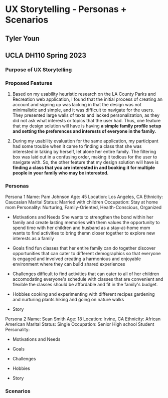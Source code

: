 # UX Storytelling - Personas + Scenarios

## Tyler Youn

## UCLA DH110 Spring 2023

### Purpose of UX Storytelling


### Proposed Features

1. Based on my usability heuristic research on the LA County Parks and Recreation web application, I found that the initial process of creating an account and signing up was lacking in that the design was not minimalistic and simple, and it was difficult to navigate for the users. They presented large walls of texts and lacked personalization, as they did not ask what interests or topics that the user had. Thus, one feature that my design solution will have is having <b> a simple family profile setup and setting the preferences and interests of everyone in the family. </b>
 
2. During my usability evaluation for the same application, my participant had some trouble when it came to finding a class that she was interested in taking by herself, let alone her entire family. The filtering box was laid out in a confusing order, making it tedious for the user to navigate with. So, the other feature that my design solution will have is <b> finding a class that you are interested in and booking it for multiple people in your family who may be interested. </b>

### Personas

Persona 1
Name: Pam Johnson
Age: 45
Location: Los Angeles, CA
Ethnicity: Caucasian
Marital Status: Married with children
Occupation: Stay at home mom
Personality: Nurturing, Family-Oriented, Health-Conscious, Organized
- Motivations and Needs
She wants to strengthen the bond within her family and create lasting memories with them
values the opportunity to spend time with her children and husband as a stay-at-home mom
wants to find activities to bring themn closer together to explore new interests as a family

- Goals
find fun classes that her entire family can do together
discover opportunities that can cater to different demographics so that everyone is engaged and involved
creating a harmonious and enjoyable environment where they can build shared experiences

- Challenges
difficult to find activities that can cater to all of her children
accomodating everyone's schedule with classes that are convenient and flexible
the classes should be affordable and fit in the family's budget.

- Hobbies
cooking and experimenting with different recipes
gardening and nurturing plants
hiking and going on nature walks 

- Story

Persona 2
Name: Sean Smith
Age: 18
Location: Irvine, CA
Ethnicity: African American
Marital Status: Single
Occupation: Senior High school Student
Personality: 
- Motivations and Needs

- Goals

- Challenges

- Hobbies

- Story

### Scenarios
